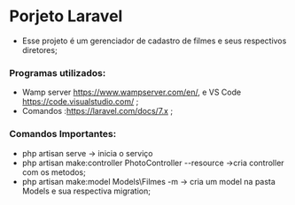 # Porjeto Laravel

- Esse projeto é um gerenciador de cadastro de filmes e seus respectivos diretores;

### Programas utilizados:

- Wamp server https://www.wampserver.com/en/, e VS Code https://code.visualstudio.com/ ;
- Comandos :https://laravel.com/docs/7.x ;

### Comandos Importantes:
- php artisan serve   -> inicia o serviço
- php artisan make:controller PhotoController --resource ->cria controller com os metodos;
- php artisan make:model Models\Filmes -m       -> cria um model na pasta Models e sua respectiva migration;
